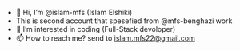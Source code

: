 - 👋 Hi, I’m @islam-mfs (Islam Elshiki)
- This is second account that spesefied from @mfs-benghazi work
- 👀 I’m interested in coding (Full-Stack devoloper)
- 📫 How to reach me? send to islam.mfs22@gmail.com

<!---
islam-mfs/islam-mfs is a ✨ special ✨ repository because its `README.md` (this file) appears on your GitHub profile.
You can click the Preview link to take a look at your changes.
--->
